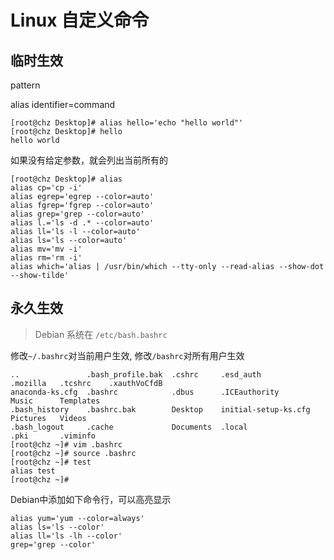 # Linux 自定义命令

## 临时生效

pattern 

alias identifier=command

```
[root@chz Desktop]# alias hello='echo "hello world"'
[root@chz Desktop]# hello
hello world
```

如果没有给定参数，就会列出当前所有的

```
[root@chz Desktop]# alias
alias cp='cp -i'
alias egrep='egrep --color=auto'
alias fgrep='fgrep --color=auto'
alias grep='grep --color=auto'
alias l.='ls -d .* --color=auto'
alias ll='ls -l --color=auto'
alias ls='ls --color=auto'
alias mv='mv -i'
alias rm='rm -i'
alias which='alias | /usr/bin/which --tty-only --read-alias --show-dot --show-tilde'
```

## 永久生效

> Debian 系统在 `/etc/bash.bashrc`

修改`~/.bashrc`对当前用户生效, 修改`/bashrc`对所有用户生效

```
..               .bash_profile.bak  .cshrc     .esd_auth             .mozilla   .tcshrc    .xauthVoCfdB
anaconda-ks.cfg  .bashrc            .dbus      .ICEauthority         Music      Templates
.bash_history    .bashrc.bak        Desktop    initial-setup-ks.cfg  Pictures   Videos
.bash_logout     .cache             Documents  .local                .pki       .viminfo
[root@chz ~]# vim .bashrc
[root@chz ~]# source .bashrc
[root@chz ~]# test
alias test
[root@chz ~]# 
```

Debian中添加如下命令行，可以高亮显示

```
alias yum='yum --color=always'
alias ls='ls --color'
alias ll='ls -lh --color'
grep='grep --color'
```

